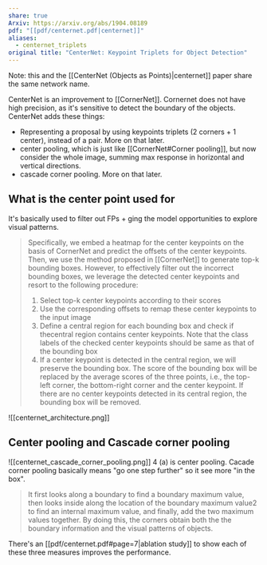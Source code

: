 ```yaml
---
share: true
Arxiv: https://arxiv.org/abs/1904.08189
pdf: "[[pdf/centernet.pdf|centernet]]"
aliases:
  - centernet_triplets
original title: "CenterNet: Keypoint Triplets for Object Detection"
---
```

Note: this and the [[CenterNet (Objects as Points)|centernet]] paper share the same network name.

CenterNet is an improvement to [[CornerNet]]. Cornernet does not have high precision, as it's sensitive to detect the boundary of the objects.  CenterNet adds these things:
- Representing a proposal by using keypoints triplets (2 corners + 1 center), instead of a pair. More on that later.
- center pooling, which is just like [[CornerNet#Corner pooling]], but now consider the whole image, summing max response in horizontal and vertical directions.
- cascade corner pooling. More on that later.

## What is the center point used for

It's basically used to filter out FPs + ging the model opportunities to explore visual patterns.
> Specifically, we embed a heatmap for the center keypoints on the basis of CornerNet and predict the offsets of the center keypoints. Then, we use the method proposed in [[CornerNet]] to generate top-k bounding boxes. However, to effectively filter out the incorrect bounding boxes, we leverage the detected center keypoints and resort to the following procedure:
> 1. Select top-k center keypoints according to their scores
> 2. Use the corresponding offsets to remap these center keypoints to the input image
> 3. Define a central region for each bounding box and check if thecentral region contains center keypoints. Note that the class labels of the checked center keypoints should be same as that of the bounding box
> 4. If a center keypoint is detected in the central region, we will preserve the bounding box. The score of the bounding box will be replaced by the average scores of the three points, i.e., the top-left corner, the bottom-right corner and the center keypoint. If there are no center keypoints detected in its central region, the bounding box will be removed.

![[centernet_architecture.png]]

## Center pooling and Cascade corner pooling

 ![[centernet_cascade_corner_pooling.png]]
4 (a) is center pooling. 
Cacade corner pooling basically means "go one step further" so it see more "in the box". 
> It first looks along a boundary to find a boundary maximum value, then looks inside along the location of the boundary maximum value2 to find an internal maximum value, and finally, add the two maximum values together. By doing this, the corners obtain both the the boundary information and the visual patterns of objects.

There's an [[pdf/centernet.pdf#page=7|ablation study]] to show each of these three measures improves the performance.